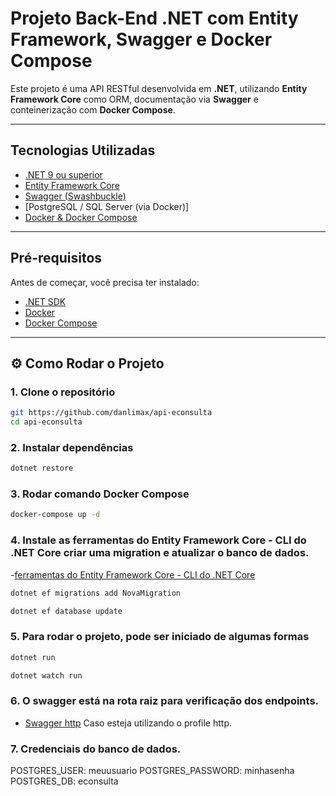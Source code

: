 # Projeto Back-End .NET com Entity Framework, Swagger e Docker Compose

Este projeto é uma API RESTful desenvolvida em **.NET**, utilizando **Entity Framework Core** como ORM, documentação via **Swagger** e conteinerização com **Docker Compose**.

---

## Tecnologias Utilizadas

- [.NET 9 ou superior](https://dotnet.microsoft.com/)
- [Entity Framework Core](https://learn.microsoft.com/ef/)
- [Swagger (Swashbuckle)](https://github.com/domaindrivendev/Swashbuckle.AspNetCore)
- [PostgreSQL / SQL Server (via Docker)]
- [Docker & Docker Compose](https://www.docker.com/)

---

## Pré-requisitos

Antes de começar, você precisa ter instalado:

- [.NET SDK](https://dotnet.microsoft.com/en-us/download)
- [Docker](https://www.docker.com/)
- [Docker Compose](https://docs.docker.com/compose/install/)

---

## ⚙️ Como Rodar o Projeto

### 1. Clone o repositório

```bash
git https://github.com/danlimax/api-econsulta
cd api-econsulta
```

### 2. Instalar dependências

```bash
dotnet restore
```

### 3. Rodar comando Docker Compose

```bash
docker-compose up -d
```

### 4. Instale as ferramentas do Entity Framework Core - CLI do .NET Core criar uma migration e atualizar o banco de dados.

-[ferramentas do Entity Framework Core - CLI do .NET Core](https://learn.microsoft.com/pt-br/ef/core/cli/dotnet)

```bash
dotnet ef migrations add NovaMigration

dotnet ef database update
```

### 5. Para rodar o projeto, pode ser iniciado de algumas formas

```bash
dotnet run

dotnet watch run

```

### 6. O swagger está na rota raiz para verificação dos endpoints.

- [Swagger http](http://localhost:5211/) Caso esteja utilizando o profile http.

### 7. Credenciais do banco de dados.

POSTGRES_USER: meuusuario
POSTGRES_PASSWORD: minhasenha
POSTGRES_DB: econsulta
